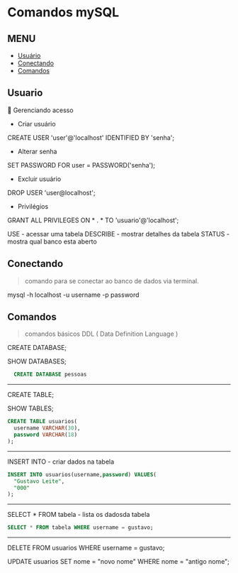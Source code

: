 # Comandos mySQL

## MENU
- [Usuário](#-usuario)
- [Conectando](#-Conectando)
- [Comandos](#-Comandos)
## Usuario

:key: Gerenciando acesso

- Criar usuário

CREATE USER 'user'@'localhost' IDENTIFIED BY 'senha';

- Alterar senha

SET PASSWORD FOR user = PASSWORD('senha');

- Excluir usuário

DROP USER 'user@localhost';

- Privilégios

GRANT ALL PRIVILEGES ON * . * TO 'usuario'@'localhost';


USE - acessar uma tabela
DESCRIBE - mostrar detalhes da tabela
STATUS - mostra qual banco esta aberto

## Conectando

> comando para se conectar ao banco de dados via terminal.

mysql -h localhost -u username -p password


## Comandos

> comandos básicos DDL ( Data Definition Language )

CREATE DATABASE;

SHOW DATABASES;

```sql
  CREATE DATABASE pessoas
```
-----------------------------

CREATE TABLE;

SHOW TABLES;

```sql
CREATE TABLE usuarios(
  username VARCHAR(30),
  password VARCHAR(18)
);
```
-------------------------------
INSERT INTO - criar dados na tabela

```sql
INSERT INTO usuarios(username,password) VALUES(
  "Gustavo Leite", 
  "000"
);
```
-------------------------

SELECT * FROM tabela - lista os dadosda tabela

```sql 
SELECT * FROM tabela WHERE username = gustavo;
 ```
---------------------------

DELETE FROM usuarios WHERE username = gustavo;

UPDATE usuarios SET nome = "novo nome" WHERE nome = "antigo nome";
